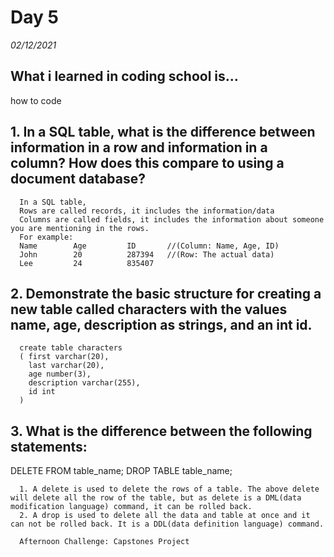 # Day 5
_02/12/2021_

## What i learned in coding school is...
how to code

## 1. In a SQL table, what is the difference between information in a row and information in a column? How does this compare to using a document database?
      In a SQL table,
      Rows are called records, it includes the information/data
      Columns are called fields, it includes the information about someone you are mentioning in the rows.
      For example:
      Name        Age         ID       //(Column: Name, Age, ID)
      John        20          287394   //(Row: The actual data)
      Lee         24          835407

## 2. Demonstrate the basic structure for creating a new table called characters with the values name, age, description as strings, and an int id.
      create table characters
      ( first varchar(20),
        last varchar(20),
        age number(3),
        description varchar(255),
        id int
      )

## 3. What is the difference between the following statements:

DELETE FROM table_name;
DROP TABLE table_name;
  
      1. A delete is used to delete the rows of a table. The above delete will delete all the row of the table, but as delete is a DML(data modification language) command, it can be rolled back.
      2. A drop is used to delete all the data and table at once and it can not be rolled back. It is a DDL(data definition language) command.

      Afternoon Challenge: Capstones Project